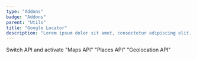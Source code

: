 ```yaml
---
type: "Addons"
badge: "Addons"
parent: "Utils"
title: "Google Locator"
description: "Lorem ipsum dolor sit amet, consectetur adipiscing elit. Nunc tempus laoreet leo sit amet iaculis."
---
```


<demo>
  <div class="gatsby_demo_item" data-iframe="iframe/demos/utils/google-locator">
  </div>
</demo>

Switch API and activate "Maps API" "Places API" "Geolocation API"
